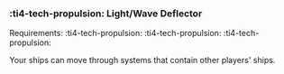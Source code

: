 ### :ti4-tech-propulsion: **Light/Wave Deflector**

Requirements: :ti4-tech-propulsion: :ti4-tech-propulsion: :ti4-tech-propulsion:

Your ships can move through systems that contain other players' ships.
